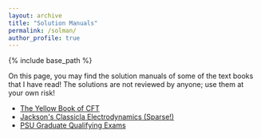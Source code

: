 ```yaml
---
layout: archive
title: "Solution Manuals"
permalink: /solman/
author_profile: true
---
```


{% include base_path %}

On this page, you may find the solution manuals of some of the text books that I have read! The solutions are not reviewed by anyone; use them at your own risk!

* [The Yellow Book of CFT](https://kooroshsadri.github.io/files/solman/cft.pdf)
* [Jackson's Classicla Electrodynamics (Sparse!)](https://kooroshsadri.github.io/solman/jackson)
* [PSU Graduate Qualifying Exams](https://kooroshsadri.github.io/solman/psugrad)